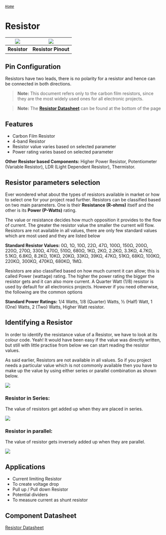 ###### [`Home`](https://mohanadsinan.github.io/IoT-Based-Healthcare-System/)

# Resistor

| ![](https://i.imgur.com/Z4nWfai.jpg) | ![](https://i.imgur.com/HzrNNgd.png) |
| :---: | :---: |
| **Resistor** | **Resistor Pinout** |

## Pin Configuration
Resistors have two leads, there is no polarity for a resistor and hence can be connected in both directions.

> **Note:** This document refers only to the carbon film resistors, since they are the most widely used ones for all electronic projects.

> **Note:** The [**Resistor Datasheet**](#component-datasheet) can be found at the bottom of the page

## Features
- Carbon Film Resistor
- 4-band Resistor
- Resistor value varies based on  selected parameter
- Power rating varies based on selected parameter

**Other Resistor based Components:** Higher Power Resistor, Potentiometer (Variable Resistor), LDR (Light Dependent Resistor), Thermistor.

## Resistor parameters selection
Ever wondered what about the types of resistors available in market or how to select one for your project read further. Resistors can be classified based on two main parameters. One is their **Resistance (R-ohms)** itself and the other is its **Power (P-Watts)** rating.

The value or resistance decides how much opposition it provides to the flow of current. The greater the resistor value the smaller the current will flow. Resistors are not available in all values, there are only few standard values which are most used and they are listed below

**Standard Resistor Values:** 0Ω, 1Ω, 10Ω, 22Ω, 47Ω, 100Ω, 150Ω, 200Ω, 220Ω, 270Ω, 330Ω, 470Ω, 510Ω, 680Ω, 1KΩ, 2KΩ, 2.2KΩ, 3.3KΩ,  4.7KΩ, 5.1KΩ, 6.8KΩ, 8.2KΩ, 10KΩ, 20KΩ, 33KΩ, 39KΩ, 47KΩ, 51KΩ, 68KΩ, 100KΩ, 220KΩ, 300KΩ, 470KΩ, 680KΩ, 1MΩ.

Resistors are also classified based on how much current it can allow; this is called Power (wattage) rating. The higher the power rating the bigger the resistor gets and it can also more current. A Quarter Watt (1/8) resistor is used by default for all electronics projects. However if you need otherwise, the following are the common options

**Standard Power Ratings:** 1/4 Watts, 1/8 (Quarter) Watts, ½ (Half) Watt, 1 (One) Watts, 2 (Two) Watts, Higher Watt resistor. 

## Identifying a Resistor
In order to identify the resistance value of a Resistor, we have to look at its colour code. Yeah! It would have been easy if the value was directly written, but still with little practise from below we can start reading the resistor values.

As said earlier, Resistors are not available in all values. So if you project needs a particular value which is not commonly available then you have to make up the value by using either series or parallel combination as shown below.

![](https://i.imgur.com/bGi1SYN.png)

### Resistor in Series:
The value of resistors get added up when they are placed in series.

![](https://i.imgur.com/ssx9aED.png)

### Resistor in parallel:
The value of resistor gets inversely added up when they are parallel.

![](https://i.imgur.com/CCtt53b.png)

## Applications
- Current limiting Resistor
- To create voltage drop
- Pull up / Pull down Resistor
- Potential dividers
- To measure current as shunt resistor

## Component Datasheet
[Resistor Datasheet](Resistor.pdf)
